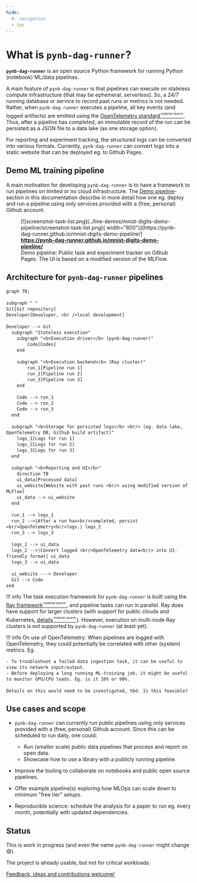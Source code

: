 ```yaml
---
hide:
  #- navigation
  - toc
---
```


# What is `pynb-dag-runner`?

**`pynb-dag-runner`** is an open source Python framework for running Python (notebook) ML/data pipelines.

A main feature of `pynb-dag-runner` is that pipelines can execute on stateless compute infrastructure (that may be ephemeral, serverless).
So, a 24/7 running database or service to record past runs or metrics is not needed.
Rather, when `pynb-dag-runner` executes a pipeline, all key events (and logged artifacts) are emitted using the [OpenTelemetry standard<sup><sup><sub>:material-launch:</sub></sup></sup>](https://opentelemetry.io/).
Thus, after a pipeline has completed, an immutable record of the run can be persisted as a JSON file to a data lake (as one storage option).

For reporting and experiment tracking, the structured logs can be converted into various formats.
Currently, `pynb-dag-runner` can convert logs into a static website that can be deployed eg. to Github Pages.

## Demo ML training pipeline

A main motivation for developing `pynb-dag-runner` is to have a framework to run pipelines on limited or no cloud infrastructure.
The [Demo pipeline](../live-demos/mnist-digits-demo-pipeline/)-section in this documentation describe in more detail
how one eg. deploy and run a pipeline using only services provided with a (free, personal) Github account.

<figure markdown>
  [![screenshot-task-list.png](../live-demos/mnist-digits-demo-pipeline/screenshot-task-list.png){ width="800"}](https://pynb-dag-runner.github.io/mnist-digits-demo-pipeline/)
  <figcaption>
  <b><a href="https://pynb-dag-runner.github.io/mnist-digits-demo-pipeline/">
  https://pynb-dag-runner.github.io/mnist-digits-demo-pipeline/
  </a></b>
  </figcaption>
  <figcaption>
  Demo pipeline: Public task and experiment tracker on Github Pages.
  The UI is based on a modified version of the MLFlow.
  </figcaption>
</figure>

## Architecture for `pynb-dag-runner` pipelines

``` mermaid
graph TB;

subgraph " "
Git[Git repository]
Developer[Developer, <br />local development]

Developer --> Git
  subgraph "Stateless execution"
    subgraph "<b>Execution driver</b> (pynb-dag-runner)"
        Code[Codes]
    end

    subgraph "<b>Execution backend</b> (Ray cluster)"
        run_1[Pipeline run 1]
        run_2[Pipeline run 2]
        run_3[Pipeline run 3]
    end

    Code --> run_1
    Code --> run_2
    Code --> run_3
  end

  subgraph "<b>Storage for persisted logs</b> <br/> (eg. data lake, OpenTelemetry DB, Github build artifact)"
    logs_1[Logs for run 1]
    logs_2[Logs for run 2]
    logs_3[Logs for run 3]
  end

  subgraph "<b>Reporting and UI</b>"
    direction TB
    ui_data[Processed data]
    ui_website[Website with past runs <br/> using modified version of MLFlow]
    ui_data --> ui_website
  end

  run_1 --> logs_1
  run_2 -->|After a run has<br/>completed, persist <br/>OpenTelemetry<br/>logs.| logs_2
  run_3 --> logs_3

  logs_1 --> ui_data
  logs_2 -->|Convert logged <br/>OpenTelemetry data<br/> into UI-friendly format| ui_data
  logs_3 --> ui_data

  ui_website ---> Developer
  Git --> Code
end
```

!!! info
    The task execution framework for `pynb-dag-runner` is built using the [Ray framework<sup><sup><sub>:material-launch:</sub></sup></sup>](https://www.ray.io/ray-core), and pipeline tasks can run in parallel.
    Ray does have support for larger clusters (with support for public clouds and Kubernetes, [details<sup><sup><sub>:material-launch:</sub></sup></sup>](https://docs.ray.io/en/latest/cluster/deploy.html)).
    However, execution on multi-node Ray clusters is not supported by `pynb-dag-runner` (at least yet).

!!! info
    On use of OpenTelemetry: When pipelines are logged with OpenTelemetry, they could potentially be correlated with other (system) metrics. Eg.

    - To troubleshoot a failed data ingestion task, it can be useful to view its network input/output.
    - Before deploying a long running ML-training job, it might be useful to monitor GPU/CPU loads. Eg. is it 10% or 90%.

    Details on this would need to be investigated, tbd. Is this feasible?


## Use cases and scope

- `pynb-dag-runner` can currently run public pipelines using only services provided with a (free, personal) Github account.
  Since this can be scheduled to run daily, one could:

    - Run (smaller scale) public data pipelines that process and report on open data.
    - Showcase how to use a library with a publicly running pipeline.

- Improve the tooling to collaborate on notebooks and public open source pipelines.
- Offer example pipeline(s) exploring how MLOps can scale down to minimum "free tier" setups.
- Reproducible science: schedule the analysis for a paper to run eg. every month, potentially with updated dependencies.

## Status

This is work in progress (and even the name `pynb-dag-runner` might change :smile:).

The project is already usable, but not for critical workloads.

[Feedback, ideas and contributions welcome!](../contact)
